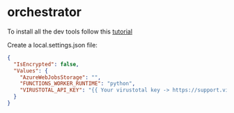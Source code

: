 # orchestrator

To install all the dev tools follow this [tutorial](https://learn.microsoft.com/en-us/azure/azure-functions/create-first-function-vs-code-python?pivots=python-mode-decorators)

Create a local.settings.json file:

```json
{
  "IsEncrypted": false,
  "Values": {
    "AzureWebJobsStorage": "",
    "FUNCTIONS_WORKER_RUNTIME": "python",
    "VIRUSTOTAL_API_KEY": "{{ Your virustotal key -> https://support.virustotal.com/hc/en-us/articles/115002100149-API }}"
  }
}
```